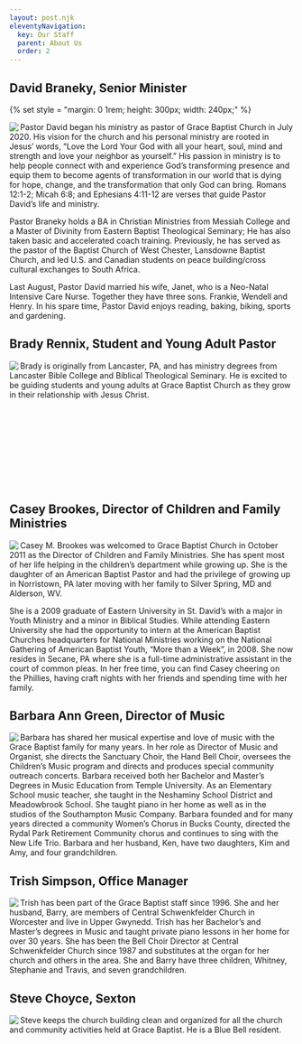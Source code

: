```yaml
---
layout: post.njk
eleventyNavigation:
  key: Our Staff
  parent: About Us
  order: 2
---
```


## David Braneky, Senior Minister

{% set style = "margin: 0 1rem; height: 300px; width: 240px;" %}

<img align="left" src="/img/Braneky-David-headshot-2020-240x300.jpg" style="{{style}}"/>Pastor David began his ministry as pastor of Grace Baptist Church in July 2020. His vision for the church and his personal ministry are rooted in Jesus’ words, “Love the Lord Your God with all your heart, soul, mind and strength and love your neighbor as yourself.” His passion in ministry is to help people connect with and experience God’s transforming presence and equip them to become agents of transformation in our world that is dying for hope, change, and the transformation that only God can bring. Romans 12:1-2; Micah 6:8; and Ephesians 4:11-12 are verses that guide Pastor David’s life and ministry.

Pastor Braneky holds a BA in Christian Ministries from Messiah College and a Master of Divinity from Eastern Baptist Theological Seminary; He has also taken basic and accelerated coach training. Previously, he has served as the pastor of the Baptist Church of West Chester, Lansdowne Baptist Church, and led U.S. and Canadian students on peace building/cross cultural exchanges to South Africa.

Last August, Pastor David married his wife, Janet, who is a Neo-Natal Intensive Care Nurse. Together they have three sons. Frankie, Wendell and Henry. In his spare time, Pastor David enjoys reading, baking, biking, sports and gardening.

## Brady Rennix, Student and Young Adult Pastor

<img align="left" src="/img/rennix_brady.png" style="{{style}}"/>
Brady is originally from Lancaster, PA, and has ministry degrees from Lancaster Bible College and Biblical Theological Seminary. He is excited to be guiding students and young adults at Grace Baptist Church as they grow in their relationship with Jesus Christ.
<br>
<br>
<br>
<br>
<br>
<br>
<br>
<br>
<br>
<br>

## Casey Brookes, Director of Children and Family Ministries

<img align="left" src="/img/brookes_casey.jpg" style="{{style}}"/>Casey M. Brookes was welcomed to Grace Baptist Church in October 2011 as the Director of Children and Family Ministries. She has spent most of her life helping in the children’s department while growing up. She is the daughter of an American Baptist Pastor and had the privilege of growing up in Norristown, PA later moving with her family to Silver Spring, MD and Alderson, WV.

She is a 2009 graduate of Eastern University in St. David’s with a major in Youth Ministry and a minor in Biblical Studies. While attending Eastern University she had the opportunity to intern at the American Baptist Churches headquarters for National Ministries working on the National Gathering of American Baptist Youth, “More than a Week”, in 2008. She now resides in Secane, PA where she is a full-time administrative assistant in the court of common pleas. In her free time, you can find Casey cheering on the Phillies, having craft nights with her friends and spending time with her family.

## Barbara Ann Green, Director of Music

<img align="left" src="/img/green_barbara-230x300.jpg" style="{{style}}"/>Barbara has shared her musical expertise and love of music with the Grace Baptist family for many years. In her role as Director of Music and Organist, she directs the Sanctuary Choir, the Hand Bell Choir, oversees the Children’s Music program and directs and produces special community outreach concerts. Barbara received both her Bachelor and Master’s Degrees in Music Education from Temple University. As an Elementary School music teacher, she taught in the Neshaminy School District and Meadowbrook School. She taught piano in her home as well as in the studios of the Southampton Music Company. Barbara founded and for many years directed a community Women’s Chorus in Bucks County, directed the Rydal Park Retirement Community chorus and continues to sing with the New Life Trio. Barbara and her husband, Ken, have two daughters, Kim and Amy, and four grandchildren.

## Trish Simpson, Office Manager

<img align="left" src="/img/simpson_trish-240x300.jpg" style="{{style}}"/>Trish has been part of the Grace Baptist staff since 1996. She and her husband, Barry, are members of Central Schwenkfelder Church in Worcester and live in Upper Gwynedd. Trish has her Bachelor’s and Master’s degrees in Music and taught private piano lessons in her home for over 30 years. She has been the Bell Choir Director at Central Schwenkfelder Church since 1987 and substitutes at the organ for her church and others in the area. She and Barry have three children, Whitney, Stephanie and Travis, and seven grandchildren.

## Steve Choyce, Sexton

<img align="left" src="/img/choyce_steve-239x300.jpg" style="{{style}}"/>Steve keeps the church building clean and organized for all the church and community activities held at Grace Baptist. He is a Blue Bell resident.
